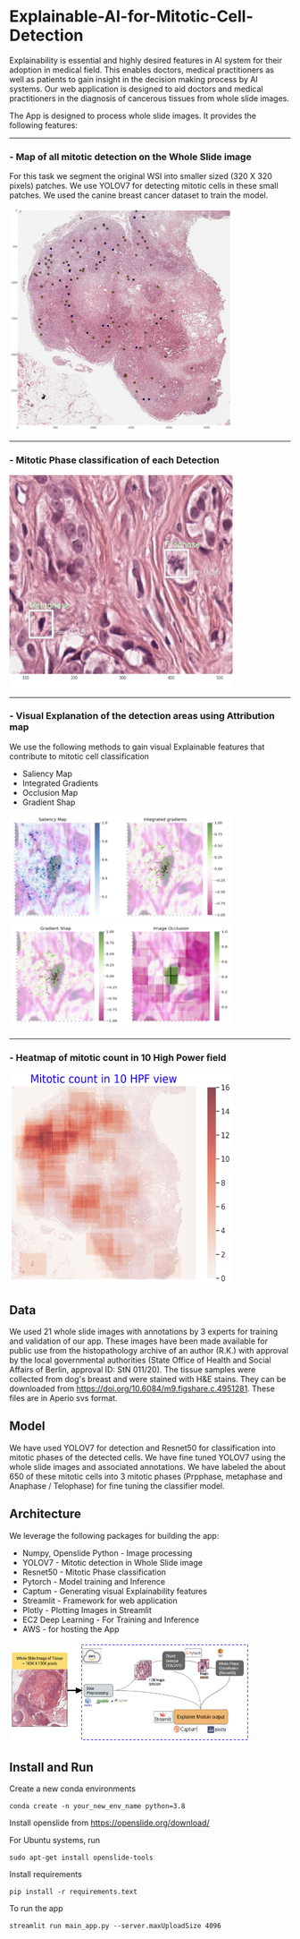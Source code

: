 # Explainable-AI-for-Mitotic-Cell-Detection

Explainability is essential and highly desired features in AI system for their adoption in medical field. This enables doctors, medical practitioners as well as patients to gain insight in the decision making process by AI systems. Our web application is designed to aid doctors and medical practitioners in the diagnosis of cancerous tissues from whole slide images.

The App is designed to process whole slide images. It provides the following features:

---

### - Map of all mitotic detection on the Whole Slide image

For this task we segment the original WSI into smaller sized (320 X 320 pixels) patches. We use YOLOV7 for detecting mitotic cells in these small patches. We used the canine breast cancer dataset to train the model.


<img src="./images/detections_on_WSI.png" width="400" height="400">

---

### - Mitotic Phase classification of each Detection

<img src="./images/phase_class.png" width="400" height="380">

---

### - Visual Explanation of the detection areas using Attribution map

We use the following methods to gain visual Explainable features that contribute to mitotic cell classification

* Saliency Map
* Integrated Gradients
* Occlusion Map
* Gradient Shap

<img src="./images/saliency_IG.png" width="400" height="190">

<img src="./images/GradShap_Occlusion.png" width="400" height="190">

---

### - Heatmap of mitotic count in 10 High Power field

<img src="./images/count_10hpf.png" width="400" height="380">


## Data

We used 21 whole slide images with annotations by 3 experts for training and validation of our app. These images have been made available for public use from the histopathology archive of an author (R.K.) with approval by the local governmental authorities (State Office of Health and Social Affairs of Berlin, approval ID: StN 011/20). The tissue samples were collected from dog's breast and were stained with H&E stains. They can be downloaded from https://doi.org/10.6084/m9.figshare.c.4951281. These files are in Aperio svs format.

## Model

We have used YOLOV7 for detection and Resnet50 for classification into mitotic phases of the detected cells. We have fine tuned YOLOV7 using the whole slide images and associated annotations. We have labeled the about 650 of these mitotic cells into 3 mitotic phases (Prpphase, metaphase and Anaphase / Telophase) for fine tuning the classifier model.

## Architecture

We leverage the following packages for building the app:

* Numpy, Openslide Python - Image processing
* YOLOV7 - Mitotic detection in Whole Slide image
* Resnet50 - Mitotic Phase classification
* Pytorch - Model training and Inference
* Captum - Generating visual Explainability features
* Streamlit - Framework for web application
* Plotly - Plotting Images in Streamlit
* EC2 Deep Learning - For Training and Inference
* AWS - for hosting the App

<img src="./images/arch.png" width="430" height="180">

## Install and Run

Create a new conda environments
```
conda create -n your_new_env_name python=3.8
```

Install openslide from https://openslide.org/download/

For Ubuntu systems, run
```
sudo apt-get install openslide-tools
```

Install requirements

```
pip install -r requirements.text
```

To run the app

```
streamlit run main_app.py --server.maxUploadSize 4096
```
